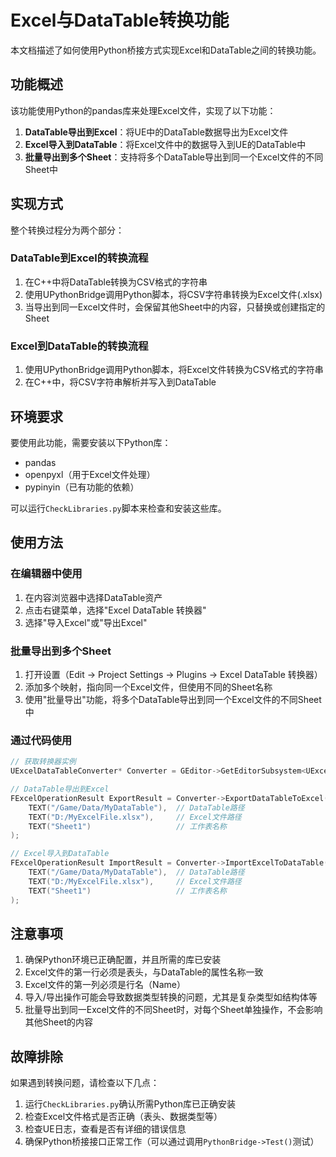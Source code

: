 # Excel与DataTable转换功能

本文档描述了如何使用Python桥接方式实现Excel和DataTable之间的转换功能。

## 功能概述

该功能使用Python的pandas库来处理Excel文件，实现了以下功能：

1. **DataTable导出到Excel**：将UE中的DataTable数据导出为Excel文件
2. **Excel导入到DataTable**：将Excel文件中的数据导入到UE的DataTable中
3. **批量导出到多个Sheet**：支持将多个DataTable导出到同一个Excel文件的不同Sheet中

## 实现方式

整个转换过程分为两个部分：

### DataTable到Excel的转换流程

1. 在C++中将DataTable转换为CSV格式的字符串
2. 使用UPythonBridge调用Python脚本，将CSV字符串转换为Excel文件(.xlsx)
3. 当导出到同一Excel文件时，会保留其他Sheet中的内容，只替换或创建指定的Sheet

### Excel到DataTable的转换流程

1. 使用UPythonBridge调用Python脚本，将Excel文件转换为CSV格式的字符串
2. 在C++中，将CSV字符串解析并写入到DataTable

## 环境要求

要使用此功能，需要安装以下Python库：

- pandas
- openpyxl（用于Excel文件处理）
- pypinyin（已有功能的依赖）

可以运行`CheckLibraries.py`脚本来检查和安装这些库。

## 使用方法

### 在编辑器中使用

1. 在内容浏览器中选择DataTable资产
2. 点击右键菜单，选择"Excel DataTable 转换器"
3. 选择"导入Excel"或"导出Excel"

### 批量导出到多个Sheet

1. 打开设置（Edit -> Project Settings -> Plugins -> Excel DataTable 转换器）
2. 添加多个映射，指向同一个Excel文件，但使用不同的Sheet名称
3. 使用"批量导出"功能，将多个DataTable导出到同一个Excel文件的不同Sheet中

### 通过代码使用

```cpp
// 获取转换器实例
UExcelDataTableConverter* Converter = GEditor->GetEditorSubsystem<UExcelDataTableConverter>();

// DataTable导出到Excel
FExcelOperationResult ExportResult = Converter->ExportDataTableToExcel(
    TEXT("/Game/Data/MyDataTable"),  // DataTable路径
    TEXT("D:/MyExcelFile.xlsx"),     // Excel文件路径
    TEXT("Sheet1")                   // 工作表名称
);

// Excel导入到DataTable
FExcelOperationResult ImportResult = Converter->ImportExcelToDataTable(
    TEXT("/Game/Data/MyDataTable"),  // DataTable路径
    TEXT("D:/MyExcelFile.xlsx"),     // Excel文件路径
    TEXT("Sheet1")                   // 工作表名称
);
```

## 注意事项

1. 确保Python环境已正确配置，并且所需的库已安装
2. Excel文件的第一行必须是表头，与DataTable的属性名称一致
3. Excel文件的第一列必须是行名（Name）
4. 导入/导出操作可能会导致数据类型转换的问题，尤其是复杂类型如结构体等
5. 批量导出到同一Excel文件的不同Sheet时，对每个Sheet单独操作，不会影响其他Sheet的内容

## 故障排除

如果遇到转换问题，请检查以下几点：

1. 运行`CheckLibraries.py`确认所需Python库已正确安装
2. 检查Excel文件格式是否正确（表头、数据类型等）
3. 检查UE日志，查看是否有详细的错误信息
4. 确保Python桥接接口正常工作（可以通过调用`PythonBridge->Test()`测试） 